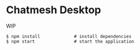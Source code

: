 # Chatmesh Desktop

WIP

```
$ npm install             # install dependencies
$ npm start               # start the application
```
